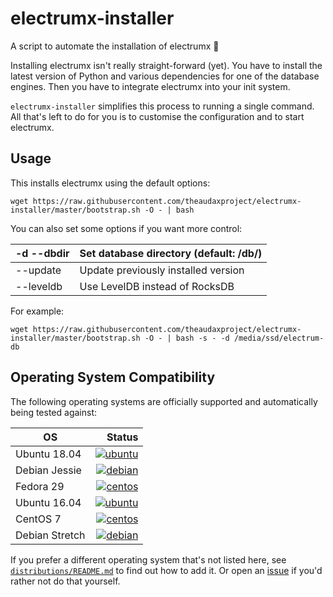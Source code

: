 # electrumx-installer
A script to automate the installation of electrumx 🤖

Installing electrumx isn't really straight-forward (yet). You have to install the latest version of Python and various dependencies for
one of the database engines. Then you have to integrate electrumx into your init system.

`electrumx-installer` simplifies this process to running a single command. All that's left to do for you
is to customise the configuration and to start electrumx.

## Usage
This installs electrumx using the default options:

    wget https://raw.githubusercontent.com/theaudaxproject/electrumx-installer/master/bootstrap.sh -O - | bash

You can also set some options if you want more control:

| -d --dbdir | Set database directory (default: /db/) |
|------------|----------------------------------------|
| --update   | Update previously installed version    |
| --leveldb  | Use LevelDB instead of RocksDB         |

For example:

    wget https://raw.githubusercontent.com/theaudaxproject/electrumx-installer/master/bootstrap.sh -O - | bash -s - -d /media/ssd/electrum-db

     
## Operating System Compatibility

The following operating systems are officially supported and automatically being tested against:

| OS | Status |
|----------|---:|
| Ubuntu 18.04   | [![ubuntu](https://badges.herokuapp.com/travis/bauerj/electrumx-installer?env=IMAGE=%22ubuntu:18.04%22&label=ubuntu:18.04)](https://travis-ci.org/bauerj/electrumx-installer/) |
| Debian Jessie  | [![debian](https://badges.herokuapp.com/travis/bauerj/electrumx-installer?env=IMAGE=%22debian:8%22&label=debian:8)](https://travis-ci.org/bauerj/electrumx-installer/) |
| Fedora 29      | [![centos](https://badges.herokuapp.com/travis/bauerj/electrumx-installer?env=IMAGE=%22fedora:28%22&label=fedora:28)](https://travis-ci.org/bauerj/electrumx-installer/) |
| Ubuntu 16.04   | [![ubuntu](https://badges.herokuapp.com/travis/bauerj/electrumx-installer?env=IMAGE=%22ubuntu:16.04%22&label=ubuntu:16.04)](https://travis-ci.org/bauerj/electrumx-installer/) |
| CentOS 7       | [![centos](https://badges.herokuapp.com/travis/bauerj/electrumx-installer?env=IMAGE=%22centos:7%22&label=centos:7)](https://travis-ci.org/bauerj/electrumx-installer/) |
| Debian Stretch | [![debian](https://badges.herokuapp.com/travis/bauerj/electrumx-installer?env=IMAGE=%22debian:9%22&label=debian:9)](https://travis-ci.org/bauerj/electrumx-installer/) |


If you prefer a different operating system that's not listed here, see
[`distributions/README.md`](https://github.com/bauerj/electrumx-installer/blob/master/distributions/README.md) to find out how to add it.
Or open an [issue](https://github.com/bauerj/electrumx-installer/issues/new) if you'd rather not do that yourself.
